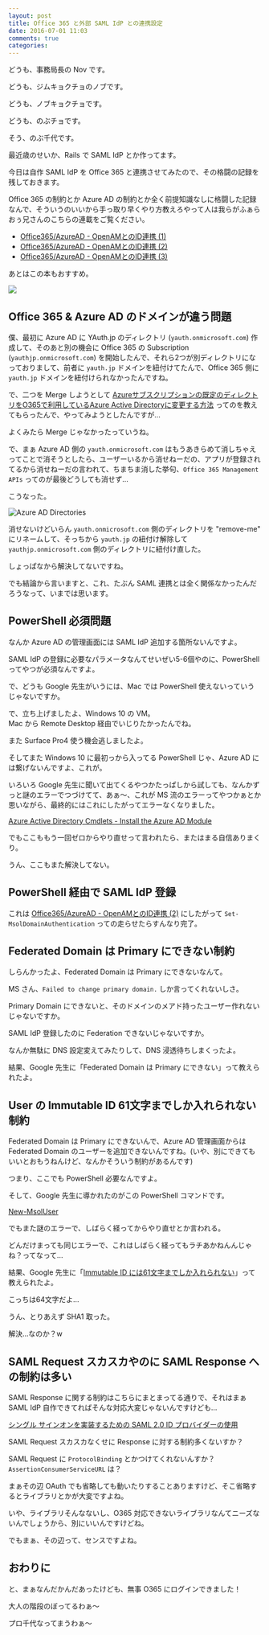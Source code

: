 ```yaml
---
layout: post
title: Office 365 と外部 SAML IdP との連携設定
date: 2016-07-01 11:03
comments: true
categories:
---
```


どうも、事務局長の Nov です。

どうも、ジムキョクチョのノブです。

どうも、ノブキョクチョです。

どうも、のぶチョです。

そう、のぶ千代です。

最近歳のせいか、Rails で SAML IdP とか作ってます。

今日は自作 SAML IdP を Office 365 と連携させてみたので、その格闘の記録を残しておきます。

Office 365 の制約とか Azure AD の制約とか全く前提知識なしに格闘した記録なんで、そういうのいいから手っ取り早くやり方教えろやって人は我らがふぁらおぅ兄さんのこちらの連載をご覧ください。

* [Office365/AzureAD - OpenAMとのID連携 (1)](http://idmlab.eidentity.jp/2014/11/office365azureadopenamid.html)
* [Office365/AzureAD - OpenAMとのID連携 (2)](http://idmlab.eidentity.jp/2014/12/office365azureadopenamid.html)
* [Office365/AzureAD - OpenAMとのID連携 (3)](http://idmlab.eidentity.jp/2014/12/office365azureadopenamid_25.html)

あとはこの本もおすすめ。

<a href="https://www.amazon.co.jp/%E8%84%B1%E3%82%AA%E3%83%B3%E3%83%97%E3%83%AC%E3%83%9F%E3%82%B9-%E3%82%AF%E3%83%A9%E3%82%A6%E3%83%89%E6%99%82%E4%BB%A3%E3%81%AE%E8%AA%8D%E8%A8%BC%E5%9F%BA%E7%9B%A4-Active-Directory-%E3%83%9E%E3%82%A4%E3%82%AF%E3%83%AD%E3%82%BD%E3%83%95%E3%83%88%E9%96%A2%E9%80%A3%E6%9B%B8-ebook/dp/B01IB6Q79W/ref=as_li_ss_il?ie=UTF8&qid=1491030816&sr=8-7&keywords=azure&linkCode=li3&tag=bianca0b-22&linkId=6d34dacc7b28dbb8de4dc560a0ad084f" target="_blank"><img border="0" src="//ws-fe.amazon-adsystem.com/widgets/q?_encoding=UTF8&ASIN=B01IB6Q79W&Format=_SL250_&ID=AsinImage&MarketPlace=JP&ServiceVersion=20070822&WS=1&tag=bianca0b-22" ></a><img src="https://ir-jp.amazon-adsystem.com/e/ir?t=bianca0b-22&l=li3&o=9&a=B01IB6Q79W" width="1" height="1" border="0" alt="" style="border:none !important; margin:0px !important;" />

<!-- more -->

## Office 365 & Azure AD のドメインが違う問題

僕、最初に Azure AD に YAuth.jp のディレクトリ (`yauth.onmicrosoft.com`) 作成して、そのあと別の機会に Office 365 の Subscription (`yauthjp.onmicrosoft.com`) を開始したんで、それら2つが別ディレクトリになっておりまして、前者に `yauth.jp` ドメインを紐付けてたんで、Office 365 側に `yauth.jp` ドメインを紐付けられなかったんですね。

で、二つを Merge しようとして [Azureサブスクリプションの既定のディレクトリをO365で利用しているAzure Active Directoryに変更する方法](http://ebi.dyndns.biz/windowsadmin/2016/04/07/azure%E3%82%B5%E3%83%96%E3%82%B9%E3%82%AF%E3%83%AA%E3%83%97%E3%82%B7%E3%83%A7%E3%83%B3%E3%81%AE%E6%97%A2%E5%AE%9A%E3%81%AE%E3%83%87%E3%82%A3%E3%83%AC%E3%82%AF%E3%83%88%E3%83%AA%E3%82%92o365%E3%81%A7/) ってのを教えてもらったんで、やってみようとしたんですが...

よくみたら Merge じゃなかったっていうね。

で、まぁ Azure AD 側の `yauth.onmicrosoft.com` はもうあきらめて消しちゃえってことで消そうとしたら、ユーザーいるから消せねーだの、アプリが登録されてるから消せねーだの言われて、ちまちま消した挙句、`Office 365 Management APIs` ってのが最後どうしても消せず...

こうなった。

![Azure AD Directories](/images/posts/azure/azure-ad-directories.png)

消せないけどいらん `yauth.onmicrosoft.com` 側のディレクトリを "remove-me" にリネームして、そっちから `yauth.jp` の紐付け解除して `yauthjp.onmicrosoft.com` 側のディレクトリに紐付け直した。

しょっぱなから解決してないですね。

でも結論から言いますと、これ、たぶん SAML 連携とは全く関係なかったんだろうなって、いまでは思います。

## PowerShell 必須問題

なんか Azure AD の管理画面には SAML IdP 追加する箇所ないんですよ。

SAML IdP の登録に必要なパラメータなんてせいぜい5-6個やのに、PowerShell ってやつが必須なんですよ。

で、どうも Google 先生がいうには、Mac では PowerShell 使えないっていうじゃないですか。

で、立ち上げましたよ、Windows 10 の VM。  
Mac から Remote Desktop 経由でいじりたかったんでね。

また Surface Pro4 使う機会逃しましたよ。

そしてまた Windows 10 に最初っから入ってる PowerShell じゃ、Azure AD には繋げないんですよ、これが。

いろいろ Google 先生に聞いて出てくるやつかたっぱしから試しても、なんかずっと謎のエラーでつづけてて、あぁ〜、これが MS 流のエラーってやつかぁとか思いながら、最終的にはこれにしたがってエラーなくなりました。

[Azure Active Directory Cmdlets - Install the Azure AD Module](https://technet.microsoft.com/en-ca/library/jj151815.aspx#bkmk_installmodule)

でもここももう一回ゼロからやり直せって言われたら、またはまる自信ありまくり。

うん、ここもまた解決してない。

## PowerShell 経由で SAML IdP 登録

これは [Office365/AzureAD - OpenAMとのID連携 (2)](http://idmlab.eidentity.jp/2014/12/office365azureadopenamid.html) にしたがって `Set-MsolDomainAuthentication` っての走らせたらすんなり完了。

## Federated Domain は Primary にできない制約

しらんかったよ、Federated Domain は Primary にできないなんて。

MS さん、`Failed to change primary domain.` しか言ってくれないしさ。

Primary Domain にできないと、そのドメインのメアド持ったユーザー作れないじゃないですか。

SAML IdP 登録したのに Federation できないじゃないですか。

なんか無駄に DNS 設定変えてみたりして、DNS 浸透待ちしまくったよ。

結果、Google 先生に「Federated Domain は Primary にできない」って教えられたよ。

## User の Immutable ID 61文字までしか入れられない制約

Federated Domain は Primary にできないんで、Azure AD 管理画面からは Federated Domain のユーザーを追加できないんですね。(いや、別にできてもいいとおもうねんけど、なんかそういう制約があるんです)

つまり、ここでも PowerShell 必要なんですよ。

そして、Google 先生に導かれたのがこの PowerShell コマンドです。

[New-MsolUser](https://technet.microsoft.com/en-ca/library/dn194096)

でもまた謎のエラーで、しばらく経ってからやり直せとか言われる。

どんだけまっても同じエラーで、これはしばらく経ってもラチあかねんんじゃね？ってなって...

結果、Google 先生に「[Immutable ID には61文字までしか入れられない](https://www.gittprogram.com/question/80283_new-msoluser-immutableid-max-length-error.html)」って教えられたよ。

こっちは64文字だよ...

うん、とりあえず SHA1 取った。

解決...なのか？w

## SAML Request スカスカやのに SAML Response への制約は多い

SAML Response に関する制約はこちらにまとまってる通りで、それはまぁ SAML IdP 自作できてればそんな対応大変じゃないんですけども...

[シングル サインオンを実装するための SAML 2.0 ID プロバイダーの使用](https://msdn.microsoft.com/ja-jp/library/azure/dn641269.aspx)

SAML Request スカスカなくせに Response に対する制約多くないすか？

SAML Request に `ProtocolBinding` とかつけてくれないんすか？ `AssertionConsumerServiceURL` は？

まぁその辺 OAuth でも省略しても動いたりすることありますけど、そこ省略するとライブラリとかが大変ですよね。

いや、ライブラリそんなないし、O365 対応できないライブラリなんてニーズないんでしょうから、別にいいんですけどね。

でもまぁ、その辺って、センスですよね。

## おわりに

と、まぁなんだかんだあったけども、無事 O365 にログインできました！

大人の階段のぼってるわぁ〜

プロ千代なってまうわぁ〜